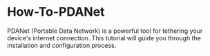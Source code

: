 # How-To-PDANet
PDANet (Portable Data Network) is a powerful tool for tethering your device's internet connection. This tutorial will guide you through the installation and configuration process.
